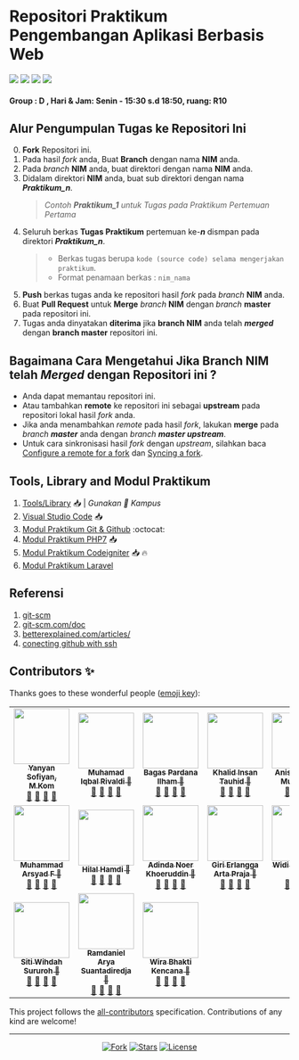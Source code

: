  # Repositori Praktikum Pengembangan Aplikasi Berbasis Web

<p align="left">
<a href="#"><img src="https://hits.dwyl.com/yysofiyan/PABWEB-D.svg"></a>
<a href="#"><img src="https://img.shields.io/bitbucket/pr-raw/yysofiyan/PABWEB-D?style=flat-square"></a>
<a href="#"><img src="https://img.shields.io/github/repo-size/yysofiyan/PABWEB-D?style=flat-square"></a>
<a href="#"><img src="https://img.shields.io/github/commit-activity/w/yysofiyan/PABWEB-D?style=flat-square"></a>
</p>

#### Group : D , Hari & Jam: Senin - 15:30 s.d 18:50, ruang: R10

## Alur Pengumpulan Tugas ke Repositori Ini

0. **Fork** Repositori ini.
1. Pada hasil _fork_ anda, Buat **Branch** dengan nama **NIM** anda.
1. Pada _branch_ **NIM** anda, buat direktori dengan nama **NIM** anda.
1. Didalam direktori **NIM** anda, buat sub direktori dengan nama _**Praktikum_n**_.
   > _Contoh **Praktikum_1** untuk Tugas pada Praktikum Pertemuan Pertama_
1. Seluruh berkas **Tugas Praktikum** pertemuan ke-_**n**_ dismpan pada direktori _**Praktikum_n**_.
   > - Berkas tugas berupa `kode (source code) selama mengerjakan praktikum`.
   > - Format penamaan berkas : `nim_nama`
1. **Push** berkas tugas anda ke repositori hasil _fork_ pada _branch_ **NIM** anda.
1. Buat **Pull Request** untuk **Merge** _branch_ **NIM** dengan _branch_ **master** pada repositori ini.
1. Tugas anda dinyatakan **diterima** jika **branch NIM** anda telah _**merged**_ dengan **branch master** repositori ini.

## Bagaimana Cara Mengetahui Jika **Branch NIM** telah _**Merged**_ dengan Repositori ini ?

- Anda dapat memantau repositori ini.
- Atau tambahkan **remote** ke repositori ini sebagai **upstream** pada repositori lokal hasil _fork_ anda.
- Jika anda menambahkan _remote_ pada hasil _fork_, lakukan **merge** pada _branch **master**_ anda dengan _branch **master upstream**_.
- Untuk cara sinkronisasi hasil _fork_ dengan _upstream_, silahkan baca [Configure a remote for a fork](https://help.github.com/en/articles/configuring-a-remote-for-a-fork) dan [Syncing a fork](https://help.github.com/en/articles/syncing-a-fork).

## Tools, Library and Modul Praktikum

1. [Tools/Library](http://bit.ly/2tvgSYm) 📥 | _Gunakan 💌 Kampus_
2. [Visual Studio Code](https://code.visualstudio.com) 📥
3. [Modul Praktikum Git & Github](https://github.com/yysofiyan/PABWEB-D/tree/master/Modul%20Praktikum%20Git%20%26%20Github) :octocat:
4. [Modul Praktikum PHP7](https://github.com/yysofiyan/PABWEB-D/tree/master/Modul%20Praktikum%20PHP7) 📥
5. [Modul Praktikum Codeigniter](https://github.com/yysofiyan/PABWEB-D/tree/master/Modul%20Praktikum%20Codeigniter) 📥 🔥
6. [Modul Praktikum Laravel](#)

## Referensi

1. [git-scm](https://git-scm.com/book/id/v2/Memulai-Dasar-dasar-Git)
2. [git-scm.com/doc](https://git-scm.com/doc)
3. [betterexplained.com/articles/](https://betterexplained.com/articles/intro-to-distributed-version-control-illustrated/)
4. [conecting github with ssh](https://help.github.com/en/github/authenticating-to-github/connecting-to-github-with-ssh)

## Contributors ✨

Thanks goes to these wonderful people ([emoji key](https://allcontributors.org/docs/en/emoji-key)):

<!-- ALL-CONTRIBUTORS-LIST:START - Do not remove or modify this section -->
<!-- prettier-ignore-start -->
<!-- markdownlint-disable -->
<table>
  <tr>
    <td align="center"><a href="#"><img src="https://avatars0.githubusercontent.com/u/34052001?s=460&v=4" width="100px;"
        alt="" /><br /><sub><b>Yanyan Sofiyan, M.Kom</b></sub></a><br /><a href="#" title="Link Repo">🔗</a> <a
        href="#" title="Documentation">📖</a> <a href="#" title="Profile">👀</a> <a href="#" title="Talks">📢</a></td>
    <td align="center"><a href="#"><img
        src="https://avatars3.githubusercontent.com/u/61414949?s=400&u=575cf6487a57cbdec39cbb5698cac56493aacb0d&v=4"
        width="100px;" alt="" /><br /><sub><b>Muhamad Iqbal Rivaldi 🥇</b></sub></a><br /><a href="#"
        title="Link Repo">🔗</a> <a href="#" title="Documentation">📖</a> <a href="#" title="Profile">👀</a> <a href="#"
        title="Talks">📢</a></td>
    <td align="center"><a href="#"><img src="https://avatars2.githubusercontent.com/u/61415528?s=460&v=4" width="100px;"
        alt="" /><br /><sub><b>Bagas Pardana Ilham 🥇</b></sub></a><br /><a href="#" title="Link Repo">🔗</a> <a href="#"
        title="Documentation">📖</a> <a href="#" title="Profile">👀</a> <a href="#" title="Talks">📢</a></td>
    <td align="center"><a href="#"><img
        src="https://avatars2.githubusercontent.com/u/24666410?s=460&u=e224b3664f6fbb58adf2f4cc46238c298d6dde14&v=4"
        width="100px;" alt="" /><br /><sub><b>Khalid Insan Tauhid 🥇</b></sub></a><br /><a href="https://github.com/khalidinsan/PABWEB-D" title="Link Repo">🔗</a> <a
        href="#" title="Documentation">📖</a> <a href="https://github.com/khalidinsan" title="Profile">👀</a> <a href="#" title="Talks">📢</a></td>
    <td align="center"><a href="#"><img
        src="https://avatars1.githubusercontent.com/u/61410277?s=460&v=4"
        width="100px;" alt="" /><br /><sub><b>Anissa Hakim Mulyada 🥇</b></sub></a><br /><a href="https://github.com/anissaHM" title="Link Repo">🔗</a> <a href="#" title="Documentation">📖</a> <a href="https://github.com/anissaHM" title="Profile">👀</a> <a href="#" title="Talks">📢</a></td>

  </tr>
  <!-- Baris Pertama -->
  <!-- isi profile akun github anda di bawah baris ke 2 -->
  </tr>
  <tr>
    <!-- Baris 2 Max 4 Akun -->
   <td align="center"><a href="#"><img
      src="https://avatars2.githubusercontent.com/u/61412017?s=460&u=8beea5cd2af713c594244a4958b981e4745e9fb4&v=4"
      width="100px;" alt="" /><br /><sub><b>Muhammad Arsyad F 🥇</b></sub></a><br /><a href="https://github.com/marsyad/PABWEB-D" title="Link Repo">🔗</a> <a href="#" title="Documentation">📖</a> <a href="#" title="Profile">👀</a> <a href="#" title="Talks">📢</a></td>
         <td align="center"><a href="#"><img
        src="https://avatars0.githubusercontent.com/u/61410686?s=400&u=610f83518ec2ec4100c348496bdbe951721125da&v=4"
        width="100px;" alt="" /><br /><sub><b>Hilal Hamdi 🥇</b></sub></a><br /><a href="https://github.com/Hilal-Hamdi" title="Link Repo">🔗</a> <a href="#" title="Documentation">📖</a> <a href="https://github.com/Hilal-Hamdi" title="Profile">👀</a> <a href="#" title="Talks">📢</a></td>
<td align="center"><a href="#"><img
        src="https://avatars1.githubusercontent.com/u/61410101?s=460&u=a69613356637b79d5c15a36ba38c58986773825a&v=4"
        width="100px;" alt="" /><br /><sub><b>Adinda Noer Khoeruddin 🥇</b></sub></a><br /><a href="https://github.com/AdindaNoerKhoeruddin" title="Link Repo">🔗</a> <a href="#" title="Documentation">📖</a> <a href="https://github.com/AdindaNoerKhoeruddin" title="Profile">👀</a> <a href="#" title="Talks">📢</a></td>
<td align="center"><a href="#"><img
        src="https://avatars1.githubusercontent.com/u/61410396?s=400&u=890569ac0bbd93741554ea3b3593f6dd1d16bd92&v=4"
        width="100px;" alt="" /><br /><sub><b>Giri Erlangga Arta Praja 🥇</b></sub></a><br /><a href="https://github.com/girierlangga12/PABWEB-D" title="Link Repo">🔗</a> <a href="#" title="Documentation">📖</a> <a href="https://github.com/girierlangga12" title="Profile">👀</a> <a href="#" title="Talks">📢</a></td> 
<td align="center"><a href="#"><img
        src="https://avatars0.githubusercontent.com/u/61415613?s=60&u=ad85ec47ad7e9236e061755adfa8239ce67f6efa&v=4"
        width="100px;" alt="" /><br /><sub><b>Widi Priansyah 🥇</b></sub></a><br /><a href="https://github.com/Widi-priansyah/PABWEB-D" title="Link Repo">🔗</a> <a href="#" title="Documentation">📖</a> <a href="https://github.com/Widi-priansyah" title="Profile">👀</a> <a href="#" title="Talks">📢</a></td>
  </tr>
    <tr>
    <!-- Baris ke 3 Max 5 Akun-->
 <td align="center"><a href="#"><img
        src="https://avatars3.githubusercontent.com/u/61590232?s=460&v=4"
        width="100px;" alt="" /><br /><sub><b>Siti Wihdah Sururoh 🥇</b></sub></a><br /><a href="#"
        title="Link Repo">🔗</a> <a href="https://github.com/Wihdah10/PABWEB-D" title="Documentation">📖</a> <a href="#" title="Profile">👀</a> <a href="#"
        title="Talks">📢</a></td>
 <td align="center"><a href="#"><img
        src="https://avatars0.githubusercontent.com/u/61642638?s=460&u=4aba326014c403f7adababdc12c6c3e924b00524&v=4"
        width="100px;" alt="" /><br /><sub><b>Ramdaniel Arya Suantadiredja 🥇</b></sub></a><br /><a href="#"
        title="Link Repo">🔗</a> <a href="https://github.com/ramdanielarya/PABWEB-D" title="Documentation">📖</a> <a href="#" title="Profile">👀</a> <a href="#"
        title="Talks">📢</a></td>
  <td align="center"><a href="#"><img
        src="https://avatars3.githubusercontent.com/u/61677478?s=400&u=9092a8fac0a359c0ed89981878e1f0d40de55b60&v=4"
        width="100px;" alt="" /><br /><sub><b>Wira Bhakti Kencana 🥇</b></sub></a><br /><a href="#"
        title="Link Repo">🔗</a> <a href="https://github.com/wirabhaktik/PABWEB-D" title="Documentation">📖</a> <a href="#" title="Profile">👀</a> <a href="#"
        title="Talks">📢</a></td>
  </tr>
    <!-- Baris Ke 4 Mak 5 Akun-->
  <tr>
    <!-- Baris Ke 5 Mak 5 Akun-->
  </tr>
  <tr>

  </tr>
</table>

<!-- markdownlint-enable -->
<!-- prettier-ignore-end -->

<!-- ALL-CONTRIBUTORS-LIST:END -->

This project follows the [all-contributors](https://allcontributors.org) specification.
Contributions of any kind are welcome!

---

<p align="center">
<a href="#"><img src="https://img.shields.io/github/forks/yysofiyan/PABWEB-D.svg" alt="Fork"></a>
<a href="#"><img src="https://img.shields.io/github/stars/yysofiyan/PABWEB-D.svg" alt="Stars"></a>
<a href="#"><img src="https://poser.pugx.org/laravel/framework/license.svg" alt="License"></a>
</p>
